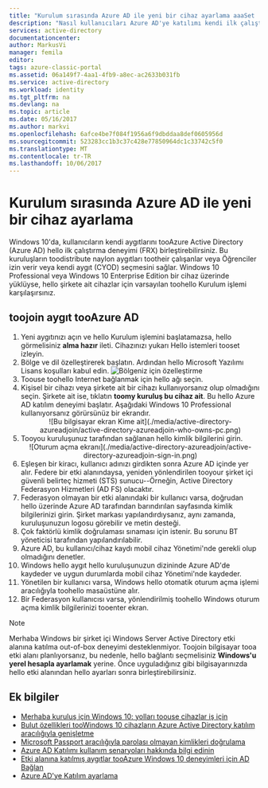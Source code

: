 ```yaml
---
title: "Kurulum sırasında Azure AD ile yeni bir cihaz ayarlama aaaSet | Microsoft Docs"
description: "Nasıl kullanıcıları Azure AD'ye katılımı kendi ilk çalıştırma deneyimi sırasında ayarlayabilirsiniz açıklayan bir konu."
services: active-directory
documentationcenter: 
author: MarkusVi
manager: femila
editor: 
tags: azure-classic-portal
ms.assetid: 06a149f7-4aa1-4fb9-a8ec-ac2633b031fb
ms.service: active-directory
ms.workload: identity
ms.tgt_pltfrm: na
ms.devlang: na
ms.topic: article
ms.date: 05/16/2017
ms.author: markvi
ms.openlocfilehash: 6afce4be7f084f1956a6f9dbddaa8def0605956d
ms.sourcegitcommit: 523283cc1b3c37c428e77850964dc1c33742c5f0
ms.translationtype: MT
ms.contentlocale: tr-TR
ms.lasthandoff: 10/06/2017
---
```

# <a name="set-up-a-new-device-with-azure-ad-during-setup"></a>Kurulum sırasında Azure AD ile yeni bir cihaz ayarlama
Windows 10'da, kullanıcıların kendi aygıtlarını tooAzure Active Directory (Azure AD) hello ilk çalıştırma deneyimi (FRX) birleştirebilirsiniz. Bu kuruluşların toodistribute naylon aygıtları tootheir çalışanlar veya Öğrenciler izin verir veya kendi aygıt (CYOD) seçmesini sağlar.
Windows 10 Professional veya Windows 10 Enterprise Edition bir cihaz üzerinde yüklüyse, hello şirkete ait cihazlar için varsayılan toohello Kurulum işlemi karşılaşırsınız.

## <a name="toojoin-a-device-tooazure-ad"></a>toojoin aygıt tooAzure AD
1. Yeni aygıtınızı açın ve hello Kurulum işlemini başlatamazsa, hello görmelisiniz **alma hazır** ileti. Cihazınızı yukarı Hello istemleri tooset izleyin.
2. Bölge ve dil özelleştirerek başlatın. Ardından hello Microsoft Yazılımı Lisans koşulları kabul edin.
   ![Bölgeniz için özelleştirme](./media/active-directory-azureadjoin/active-directory-azureadjoin-customize-region.png)
3. Toouse toohello Internet bağlanmak için hello ağı seçin.
4. Kişisel bir cihazı veya şirkete ait bir cihazı kullanıyorsanız olup olmadığını seçin. Şirkete ait ise, tıklatın **toomy kuruluş bu cihaz ait**. Bu hello Azure AD katılım deneyimi başlatır. Aşağıdaki Windows 10 Professional kullanıyorsanız görürsünüz bir ekrandır.
   <center>
   ![Bu bilgisayar ekran Kime ait](./media/active-directory-azureadjoin/active-directory-azureadjoin-who-owns-pc.png)
5. Tooyou kuruluşunuz tarafından sağlanan hello kimlik bilgilerini girin.
   <center>
   ![Oturum açma ekranı](./media/active-directory-azureadjoin/active-directory-azureadjoin-sign-in.png)
6. Eşleşen bir kiracı, kullanıcı adınızı girdikten sonra Azure AD içinde yer alır. Federe bir etki alanındaysa, yeniden yönlendirilen tooyour şirket içi güvenli belirteç hizmeti (STS) sunucu--Örneğin, Active Directory Federasyon Hizmetleri (AD FS) olacaktır.
7. Federasyon olmayan bir etki alanındaki bir kullanıcı varsa, doğrudan hello üzerinde Azure AD tarafından barındırılan sayfasında kimlik bilgilerinizi girin. Şirket markası yapılandırdıysanız, aynı zamanda, kuruluşunuzun logosu görebilir ve metin desteği.
8. Çok faktörlü kimlik doğrulaması sınaması için istenir. Bu sorunu BT yöneticisi tarafından yapılandırılabilir.
9. Azure AD, bu kullanıcı/cihaz kaydı mobil cihaz Yönetimi'nde gerekli olup olmadığını denetler.
10. Windows hello aygıt hello kuruluşunuzun dizininde Azure AD'de kaydeder ve uygun durumlarda mobil cihaz Yönetimi'nde kaydeder.
11. Yönetilen bir kullanıcı varsa, Windows hello otomatik oturum açma işlemi aracılığıyla toohello masaüstüne alır.
12. Bir Federasyon kullanıcısı varsa, yönlendirilmiş toohello Windows oturum açma kimlik bilgilerinizi tooenter ekran.

> [!NOTE]
> Merhaba Windows bir şirket içi Windows Server Active Directory etki alanına katılma out-of-box deneyimi desteklenmiyor. Toojoin bilgisayar tooa etki alanı planlıyorsanız, bu nedenle, hello bağlantı seçmelisiniz **Windows'u yerel hesapla ayarlamak** yerine. Önce uyguladığınız gibi bilgisayarınızda hello etki alanından hello ayarları sonra birleştirebilirsiniz.
> 
> 

## <a name="additional-information"></a>Ek bilgiler
* [Merhaba kuruluş için Windows 10: yolları toouse cihazlar iş için](active-directory-azureadjoin-windows10-devices-overview.md)
* [Bulut özellikleri tooWindows 10 cihazların Azure Active Directory katılım aracılığıyla genişletme](active-directory-azureadjoin-user-upgrade.md)
* [Microsoft Passport aracılığıyla parolası olmayan kimlikleri doğrulama](active-directory-azureadjoin-passport.md)
* [Azure AD Katılımı kullanım senaryoları hakkında bilgi edinin](active-directory-azureadjoin-deployment-aadjoindirect.md)
* [Etki alanına katılmış aygıtlar tooAzure Windows 10 deneyimleri için AD Bağlan](active-directory-azureadjoin-devices-group-policy.md)
* [Azure AD'ye Katılım ayarlama](active-directory-azureadjoin-setup.md)

